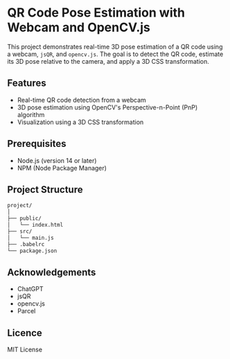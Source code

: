 # QR Code Pose Estimation with Webcam and OpenCV.js

This project demonstrates real-time 3D pose estimation of a QR code using a webcam, `jsQR`, and `opencv.js`. The goal is to detect the QR code, estimate its 3D pose relative to the camera, and apply a 3D CSS transformation.

## Features
- Real-time QR code detection from a webcam
- 3D pose estimation using OpenCV's Perspective-n-Point (PnP) algorithm
- Visualization using a 3D CSS transformation

## Prerequisites
- Node.js (version 14 or later)
- NPM (Node Package Manager)

## Project Structure
```bash
project/
│
├── public/
│   └── index.html
├── src/
│   └── main.js
├── .babelrc
└── package.json
```

## Acknowledgements
* ChatGPT
* jsQR
* opencv.js
* Parcel

## Licence
MIT License
